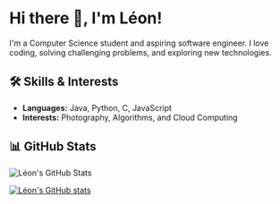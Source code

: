 # Hi there 👋, I'm Léon!
I'm a Computer Science student and aspiring software engineer. I love coding, solving challenging problems, and exploring new technologies.

## 🛠️ Skills & Interests
- **Languages:** Java, Python, C, JavaScript
- **Interests:** Photography, Algorithms, and Cloud Computing


## 📊 GitHub Stats
![Léon's GitHub Stats](https://github-readme-stats.vercel.app/api?username=brodbeckleon&show_icons=true&theme=dark)

[![Léon's GitHub stats](https://github-readme-stats.vercel.app/api?username=brodbeckleon)](https://github.com/anuraghazra/github-readme-stats)

<!--
**brodbeckleon/brodbeckleon** is a ✨ _special_ ✨ repository because its `README.md` (this file) appears on your GitHub profile.

Here are some ideas to get you started:

- 🔭 I’m currently working on ...
- 🌱 I’m currently learning ...
- 👯 I’m looking to collaborate on ...
- 🤔 I’m looking for help with ...
- 💬 Ask me about ...
- 📫 How to reach me: ...
- 😄 Pronouns: ...
- ⚡ Fun fact: ...
-->
